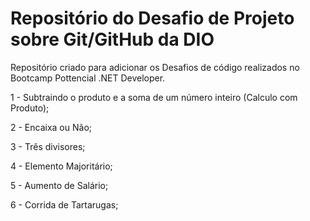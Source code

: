 # Repositório do Desafio de Projeto sobre Git/GitHub da DIO

Repositório criado para adicionar os Desafios de código realizados no Bootcamp Pottencial .NET Developer.

1 - Subtraindo o produto e a soma de um número inteiro (Calculo com Produto);

2 - Encaixa ou Não;

3 - Três divisores;

4 - Elemento Majoritário;

5 - Aumento de Salário;

6 - Corrida de Tartarugas;
